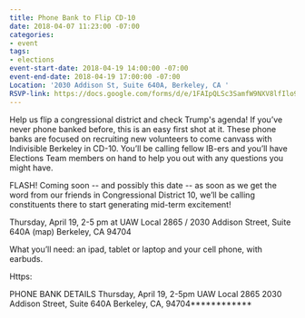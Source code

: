 ```yaml
---
title: Phone Bank to Flip CD-10
date: 2018-04-07 11:23:00 -07:00
categories:
- event
tags:
- elections
event-start-date: 2018-04-19 14:00:00 -07:00
event-end-date: 2018-04-19 17:00:00 -07:00
Location: '2030 Addison St, Suite 640A, Berkeley, CA '
RSVP-link: https://docs.google.com/forms/d/e/1FAIpQLSc3SamfW9NXV8lfIlo9JKAIpRaasqX-9bPUExm9Al-XzwZ96g/viewform
---
```


Help us flip a congressional district and check Trump's agenda!
If you’ve never phone banked before, this is an easy first shot at it. These phone banks are focused on recruiting new volunteers to come canvass with Indivisible Berkeley in CD-10. You’ll be calling fellow IB-ers and you’ll have Elections Team members on hand to help you out with any questions you might have.

FLASH!  Coming soon -- and possibly this date -- as soon as we get the word from our friends in Congressional District 10, we’ll be calling constituents there to start generating mid-term excitement!

Thursday, April 19, 2-5 pm at UAW Local 2865 / 2030 Addison Street, Suite 640A (map) Berkeley, CA 94704

What you’ll need: an ipad, tablet or laptop and your cell phone, with earbuds.

Https:

PHONE BANK DETAILS
Thursday, April 19, 2-5pm
UAW Local 2865
2030 Addison Street, Suite 640A
Berkeley, CA, 94704************